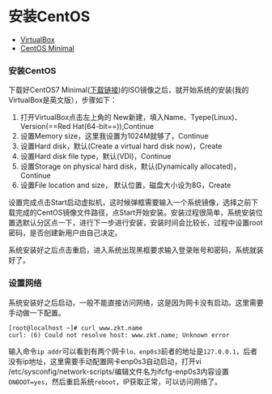 

# 安装CentOS



- [VirtualBox](https://www.virtualbox.org/wiki/Downloads)
- [CentOS Minimal](http://101.110.118.58/isoredirect.centos.org/centos/7/isos/x86_64/CentOS-7-x86_64-Minimal-1611.iso)

### 安装CentOS

下载好CentOS7 Minimal([下载链接](https://www.centos.org/download/))的ISO镜像之后，就开始系统的安装(我的VirtualBox是英文版），步骤如下：

1. 打开VirtualBox点击左上角的 New新建，填入Name、Tyepe(Linux)、Version(==Red Hat(64-bit==)),Continue
2. 设置Memory size，这里我设置为1024M就够了，Continue
3. 设置Hard disk，默认(Create a virtual hard disk now)，Create
4. 设置Hard disk file type，默认(VDI)，Continue
5. 设置Storage on physical hard disk，默认(Dynamically allocated)，Continue
6. 设置File location and size， 默认位置，磁盘大小设为8G，Create

设置完成点击Start启动虚拟机，这时候弹框需要输入一个系统镜像，选择之前下载完成的CentOS镜像文件路径，点Start开始安装。安装过程很简单，系统安装位置选默认分区点一下，进行下一步进行安装，安装时间会比较长，过程中设置root密码，是否创建新用户由自己决定。

系统安装好之后点击重启，进入系统出现黑框要求输入登录账号和密码，系统就装好了。

### 设置网络

系统安装好之后启动，一般不能直接访问网络，这是因为网卡没有启动。这里需要手动做一下配置。

```
[root@localhost ~]# curl www.zkt.name
curl: (6) Could not resolve host: www.zkt.name; Unknown error  

```

输入命令`ip addr`可以看到有两个网卡`lo、enp0s3`前者的地址是`127.0.0.1`，后者没有ip地址，这里需要手动配置网卡enp0s3自动启动，打开vi /etc/sysconfig/network-scripts/编辑文件名为ifcfg-enp0s3内容设置`ONBOOT=yes`，然后重启系统`reboot`，IP获取正常，可以访问网络了。





# 